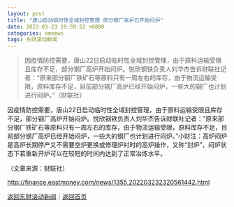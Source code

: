 ```yaml
---
layout: post
title: "唐山启动临时性全域封控管理 部分钢厂高炉已开始闷炉"
date: 2022-03-23 19:59:52 +0800
categories: emnews
tags: 东财滚动新闻
---
```

> 因疫情防控需要，唐山22日启动临时性全域封控管理，由于原料运输受限且库存不足，部分钢厂高炉开始闷炉。悦欣钢铁负责人刘华杰告诉财联社记者：“原来部分钢厂铁矿石等原料只有一周左右的库存，由于物流运输受限，原料库存不足，目前部分钢厂高炉已经开始闷炉，一些大的钢厂也计划进行闷炉。”（财联社）

<p>因疫情防控需要，唐山22日启动临时性全域封控管理，由于原料运输受限且库存不足，部分钢厂高炉开始闷炉。悦欣钢铁负责人刘华杰告诉财联社记者：“原来部分钢厂铁矿石等原料只有一周左右的库存，由于物流运输受限，原料库存不足，目前部分钢厂高炉已经开始闷炉，一些大的钢厂也计划进行闷炉。”小财注：高炉闷炉是高炉长期停产又不需要空炉更换或修理炉衬时的高炉操作，又称“封炉”，闷炉状态下若重新开炉可以在较短的时间内达到了正常冶炼水平。</p><p class="em_media">（文章来源：财联社）</p>

<http://finance.eastmoney.com/news/1355,202203232320561442.html>

[返回东财滚动新闻](//finews.withounder.com/emnews/)｜[返回首页](//finews.withounder.com/)